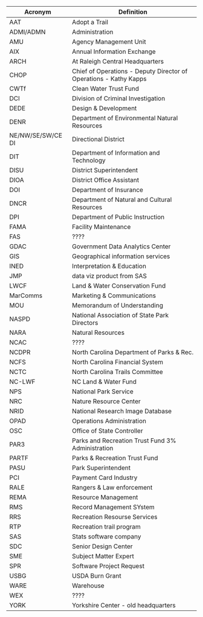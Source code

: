 | Acronym | Definition |
| ------- | ---------- |
| AAT | Adopt a Trail |
| ADMI/ADMN | Administration |
| AMU | Agency Management Unit |
| AIX | Annual Information Exchange |
| ARCH | At Raleigh Central Headquarters |
| CHOP | Chief of Operations - Deputy Director of Operations - Kathy Kapps |
| CWTf | Clean Water Trust Fund |
| DCI | Division of Criminal Investigation |
| DEDE | Design & Development |
| DENR | Department of Environmental Natural Resources |
| NE/NW/SE/SW/CE DI | Directional District |
| DIT | Department of Information and Technology |
| DISU | District Superintendent |
| DIOA | District Office Assistant |
| DOI | Department of Insurance |
| DNCR | Department of Natural and Cultural Resources |
| DPI | Department of Public Instruction |
| FAMA | Facility Maintenance |
| FAS | ???? |
| GDAC | Government Data Analytics Center |
| GIS | Geographical information services |
| INED | Interpretation & Education |
| JMP | data viz product from SAS |
| LWCF | Land & Water Conservation Fund |
| MarComms | Marketing & Communications |
| MOU | Memorandum of Understanding |
| NASPD | National Association of State Park Directors |
| NARA | Natural Resources |
| NCAC | ???? |
| NCDPR | North Carolina Department of Parks & Rec. |
| NCFS | North Carolina Financial System |
| NCTC | North Carolina Trails Committee |
| NC-LWF | NC Land & Water Fund |
| NPS | National Park Service |
| NRC | Nature Resource Center |
| NRID | National Research Image Database |
| OPAD | Operations Administration |
| OSC | Office of State Controller |
| PAR3 | Parks and Recreation Trust Fund 3% Administration |
| PARTF | Parks & Recreation Trust Fund |
| PASU | Park Superintendent |
| PCI | Payment Card Industry |
| RALE | Rangers & Law enforcement |
| REMA | Resource Management |
| RMS | Record Management SYstem |
| RRS | Recreation Resourse Services |
| RTP | Recreation trail program |
| SAS | Stats software company |
| SDC | Senior Design Center |
| SME | Subject Matter Expert |
| SPR | Software Project Request |
| USBG | USDA Burn Grant |
| WARE | Warehouse |
| WEX | ???? |
| YORK | Yorkshire Center - old headquarters |